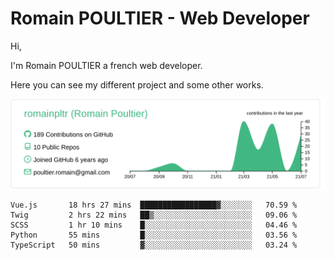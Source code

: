 # Romain POULTIER - Web Developer

Hi,

I'm Romain POULTIER a french web developer.

Here you can see my different project and some other works.



[![](https://raw.githubusercontent.com/romainpltr/romainpltr/master/profile-summary-card-output/vue/0-profile-details.svg)](https://github.com/vn7n24fzkq/github-profile-summary-cards)

<!--START_SECTION:waka-->
```text
Vue.js       18 hrs 27 mins  █████████████████▓░░░░░░░   70.59 % 
Twig         2 hrs 22 mins   ██▒░░░░░░░░░░░░░░░░░░░░░░   09.06 % 
SCSS         1 hr 10 mins    █░░░░░░░░░░░░░░░░░░░░░░░░   04.46 % 
Python       55 mins         █░░░░░░░░░░░░░░░░░░░░░░░░   03.56 % 
TypeScript   50 mins         ▓░░░░░░░░░░░░░░░░░░░░░░░░   03.24 % 
```
<!--END_SECTION:waka-->
